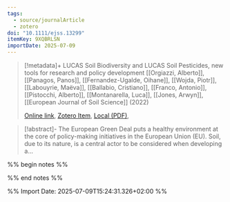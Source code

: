 ```yaml
---
tags:
  - source/journalArticle
  - zotero
doi: "10.1111/ejss.13299"
itemKey: 9XQBRLSN
importDate: 2025-07-09
---
```

>[!metadata]+
> LUCAS Soil Biodiversity and LUCAS Soil Pesticides, new tools for research and policy development
> [[Orgiazzi, Alberto]], [[Panagos, Panos]], [[Fernandez-Ugalde, Oihane]], [[Wojda, Piotr]], [[Labouyrie, Maëva]], [[Ballabio, Cristiano]], [[Franco, Antonio]], [[Pistocchi, Alberto]], [[Montanarella, Luca]], [[Jones, Arwyn]], 
> [[European Journal of Soil Science]] (2022)
> 
> [Online link](https://bsssjournals.onlinelibrary.wiley.com/doi/10.1111/ejss.13299), [Zotero Item](zotero://select/library/items/9XQBRLSN), [Local (PDF)](file://C:/Users/aburg/Documents/references/zotero/storage/E46UKMUH/Orgiazzi2022_LUCASSoil.pdf), 

>[!abstract]-
>The European Green Deal puts a healthy environment at the core of policy-making initiatives in the European Union (EU). Soil, due to its nature, is a central actor to be considered when developing a...

%% begin notes %%

%% end notes %%

%% Import Date: 2025-07-09T15:24:31.326+02:00 %%
